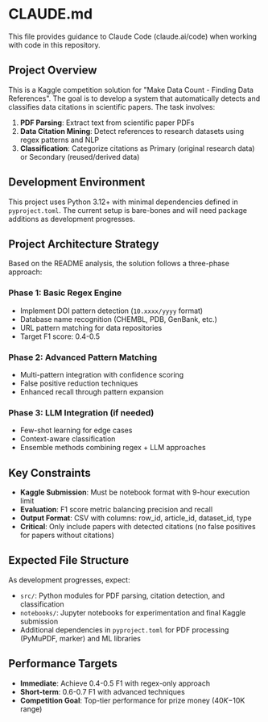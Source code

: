# CLAUDE.md

This file provides guidance to Claude Code (claude.ai/code) when working with code in this repository.

## Project Overview

This is a Kaggle competition solution for "Make Data Count - Finding Data References". The goal is to develop a system that automatically detects and classifies data citations in scientific papers. The task involves:

1. **PDF Parsing**: Extract text from scientific paper PDFs
2. **Data Citation Mining**: Detect references to research datasets using regex patterns and NLP
3. **Classification**: Categorize citations as Primary (original research data) or Secondary (reused/derived data)

## Development Environment

This project uses Python 3.12+ with minimal dependencies defined in `pyproject.toml`. The current setup is bare-bones and will need package additions as development progresses.

## Project Architecture Strategy

Based on the README analysis, the solution follows a three-phase approach:

### Phase 1: Basic Regex Engine
- Implement DOI pattern detection (`10.xxxx/yyyy` format)
- Database name recognition (CHEMBL, PDB, GenBank, etc.)
- URL pattern matching for data repositories
- Target F1 score: 0.4-0.5

### Phase 2: Advanced Pattern Matching
- Multi-pattern integration with confidence scoring
- False positive reduction techniques
- Enhanced recall through pattern expansion

### Phase 3: LLM Integration (if needed)
- Few-shot learning for edge cases
- Context-aware classification
- Ensemble methods combining regex + LLM approaches

## Key Constraints

- **Kaggle Submission**: Must be notebook format with 9-hour execution limit
- **Evaluation**: F1 score metric balancing precision and recall
- **Output Format**: CSV with columns: row_id, article_id, dataset_id, type
- **Critical**: Only include papers with detected citations (no false positives for papers without citations)

## Expected File Structure

As development progresses, expect:
- `src/`: Python modules for PDF parsing, citation detection, and classification
- `notebooks/`: Jupyter notebooks for experimentation and final Kaggle submission
- Additional dependencies in `pyproject.toml` for PDF processing (PyMuPDF, marker) and ML libraries

## Performance Targets

- **Immediate**: Achieve 0.4-0.5 F1 with regex-only approach
- **Short-term**: 0.6-0.7 F1 with advanced techniques
- **Competition Goal**: Top-tier performance for prize money ($40K-$10K range)